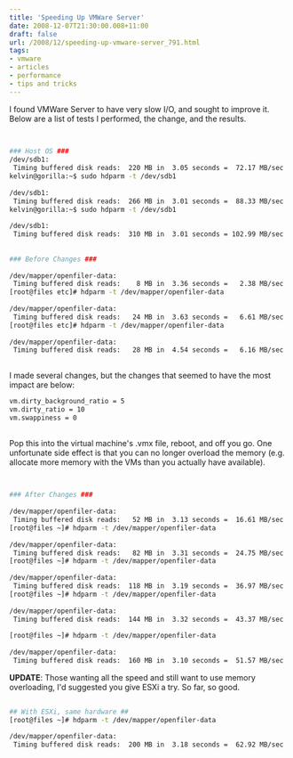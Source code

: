```yaml
---
title: 'Speeding Up VMWare Server'
date: 2008-12-07T21:30:00.008+11:00
draft: false
url: /2008/12/speeding-up-vmware-server_791.html
tags: 
- vmware
- articles
- performance
- tips and tricks
---
```


I found VMWare Server to have very slow I/O, and sought to improve it. Below are a list of tests I performed, the change, and the results.

```bash
  
  
### Host OS ###  
/dev/sdb1:  
 Timing buffered disk reads:  220 MB in  3.05 seconds =  72.17 MB/sec  
kelvin@gorilla:~$ sudo hdparm -t /dev/sdb1  
  
/dev/sdb1:  
 Timing buffered disk reads:  266 MB in  3.01 seconds =  88.33 MB/sec  
kelvin@gorilla:~$ sudo hdparm -t /dev/sdb1  
  
/dev/sdb1:  
 Timing buffered disk reads:  310 MB in  3.01 seconds = 102.99 MB/sec  
  
  
### Before Changes ###  
  
/dev/mapper/openfiler-data:  
 Timing buffered disk reads:    8 MB in  3.36 seconds =   2.38 MB/sec  
[root@files etc]# hdparm -t /dev/mapper/openfiler-data  
  
/dev/mapper/openfiler-data:  
 Timing buffered disk reads:   24 MB in  3.63 seconds =   6.61 MB/sec  
[root@files etc]# hdparm -t /dev/mapper/openfiler-data  
  
/dev/mapper/openfiler-data:  
 Timing buffered disk reads:   28 MB in  4.54 seconds =   6.16 MB/sec  
  

```  
  

I made several changes, but the changes that seemed to have the most impact are below:

```bash  
vm.dirty_background_ratio = 5  
vm.dirty_ratio = 10  
vm.swappiness = 0  
  

```  

Pop this into the virtual machine's .vmx file, reboot, and off you go. One unfortunate side effect is that you can no longer overload the memory (e.g. allocate more memory with the VMs than you actually have available).

```bash
  
  
### After Changes ###  
  
/dev/mapper/openfiler-data:  
 Timing buffered disk reads:   52 MB in  3.13 seconds =  16.61 MB/sec  
[root@files ~]# hdparm -t /dev/mapper/openfiler-data  
  
/dev/mapper/openfiler-data:  
 Timing buffered disk reads:   82 MB in  3.31 seconds =  24.75 MB/sec  
[root@files ~]# hdparm -t /dev/mapper/openfiler-data  
  
/dev/mapper/openfiler-data:  
 Timing buffered disk reads:  118 MB in  3.19 seconds =  36.97 MB/sec  
[root@files ~]# hdparm -t /dev/mapper/openfiler-data  
  
/dev/mapper/openfiler-data:  
 Timing buffered disk reads:  144 MB in  3.32 seconds =  43.37 MB/sec  
  
[root@files ~]# hdparm -t /dev/mapper/openfiler-data  
  
/dev/mapper/openfiler-data:  
 Timing buffered disk reads:  160 MB in  3.10 seconds =  51.57 MB/sec  

```  
  

**UPDATE**: Those wanting all the speed and still want to use memory overloading, I'd suggested you give ESXi a try. So far, so good.

```bash
  
## With ESXi, same hardware ##  
[root@files ~]# hdparm -t /dev/mapper/openfiler-data   
  
/dev/mapper/openfiler-data:  
 Timing buffered disk reads:  200 MB in  3.18 seconds =  62.92 MB/sec  

```